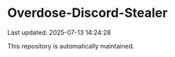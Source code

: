 # Overdose-Discord-Stealer

Last updated: 2025-07-13 14:24:28

This repository is automatically maintained.
